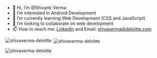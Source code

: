 - 👋 Hi, I’m @Shivank Verma
- 👀 I’m interested in Android Development
- 🌱 I’m currently learning Web Development (CSS and JavaScript)
- 💞️ I’m looking to collaborate on web development
- 📫 How to reach me: [LinkedIn](https://in.linkedin.com/in/shivank8) and  Email: shivaverma@deloitte.com


<p><img align="left" src="https://github-readme-stats.vercel.app/api/top-langs/?username=shivaverma-deloitte&layout=compact" alt="shivaverma-deloitte" /></p>
<p>&nbsp;<img align="center" src="https://github-readme-stats.vercel.app/api?username=shivaverma-deloitte&show_icons=true" alt="shivaverma-deloitte" /></p>
<p align="left"> <img src="https://komarev.com/ghpvc/?username=shivaverma-deloitte&label=Profile%20views&color=0e75b6&style=flat" alt="shivaverma-deloitte" /> </p>
<!---
shivaverma-deloitte/shivaverma-deloitte is a ✨ special ✨ repository because its `README.md` (this file) appears on your GitHub profile.
You can click the Preview link to take a look at your changes.
--->
